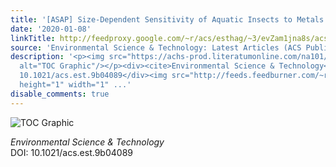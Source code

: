 ```yaml
---
title: '[ASAP] Size-Dependent Sensitivity of Aquatic Insects to Metals'
date: '2020-01-08'
linkTitle: http://feedproxy.google.com/~r/acs/esthag/~3/evZam1jna8s/acs.est.9b04089
source: 'Environmental Science & Technology: Latest Articles (ACS Publications)'
description: '<p><img src="https://achs-prod.literatumonline.com/na101/home/literatum/publisher/achs/journals/content/esthag/0/esthag.ahead-of-print/acs.est.9b04089/20200107/images/medium/es9b04089_0007.gif"
  alt="TOC Graphic"/></p><div><cite>Environmental Science & Technology</cite></div><div>DOI:
  10.1021/acs.est.9b04089</div><img src="http://feeds.feedburner.com/~r/acs/esthag/~4/evZam1jna8s"
  height="1" width="1" ...'
disable_comments: true
---
```

<p><img src="https://achs-prod.literatumonline.com/na101/home/literatum/publisher/achs/journals/content/esthag/0/esthag.ahead-of-print/acs.est.9b04089/20200107/images/medium/es9b04089_0007.gif" alt="TOC Graphic"/></p><div><cite>Environmental Science & Technology</cite></div><div>DOI: 10.1021/acs.est.9b04089</div><img src="http://feeds.feedburner.com/~r/acs/esthag/~4/evZam1jna8s" height="1" width="1" ...
